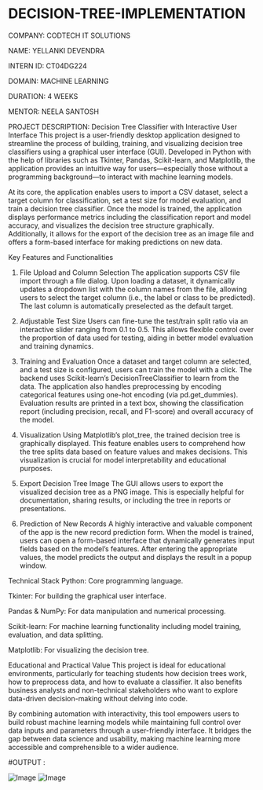 # DECISION-TREE-IMPLEMENTATION

COMPANY: CODTECH IT SOLUTIONS

NAME: YELLANKI DEVENDRA

INTERN ID: CT04DG224

DOMAIN: MACHINE LEARNING

DURATION: 4 WEEKS

MENTOR: NEELA SANTOSH

PROJECT DESCRIPTION: Decision Tree Classifier with Interactive User Interface
This project is a user-friendly desktop application designed to streamline the process of building, training, and visualizing decision tree classifiers using a graphical user interface (GUI). Developed in Python with the help of libraries such as Tkinter, Pandas, Scikit-learn, and Matplotlib, the application provides an intuitive way for users—especially those without a programming background—to interact with machine learning models.

At its core, the application enables users to import a CSV dataset, select a target column for classification, set a test size for model evaluation, and train a decision tree classifier. Once the model is trained, the application displays performance metrics including the classification report and model accuracy, and visualizes the decision tree structure graphically. Additionally, it allows for the export of the decision tree as an image file and offers a form-based interface for making predictions on new data.

Key Features and Functionalities
1. File Upload and Column Selection
The application supports CSV file import through a file dialog. Upon loading a dataset, it dynamically updates a dropdown list with the column names from the file, allowing users to select the target column (i.e., the label or class to be predicted). The last column is automatically preselected as the default target.

2. Adjustable Test Size
Users can fine-tune the test/train split ratio via an interactive slider ranging from 0.1 to 0.5. This allows flexible control over the proportion of data used for testing, aiding in better model evaluation and training dynamics.

3. Training and Evaluation
Once a dataset and target column are selected, and a test size is configured, users can train the model with a click. The backend uses Scikit-learn’s DecisionTreeClassifier to learn from the data. The application also handles preprocessing by encoding categorical features using one-hot encoding (via pd.get_dummies). Evaluation results are printed in a text box, showing the classification report (including precision, recall, and F1-score) and overall accuracy of the model.

4. Visualization
Using Matplotlib’s plot_tree, the trained decision tree is graphically displayed. This feature enables users to comprehend how the tree splits data based on feature values and makes decisions. This visualization is crucial for model interpretability and educational purposes.

5. Export Decision Tree Image
The GUI allows users to export the visualized decision tree as a PNG image. This is especially helpful for documentation, sharing results, or including the tree in reports or presentations.

6. Prediction of New Records
A highly interactive and valuable component of the app is the new record prediction form. When the model is trained, users can open a form-based interface that dynamically generates input fields based on the model’s features. After entering the appropriate values, the model predicts the output and displays the result in a popup window.

Technical Stack
Python: Core programming language.

Tkinter: For building the graphical user interface.

Pandas & NumPy: For data manipulation and numerical processing.

Scikit-learn: For machine learning functionality including model training, evaluation, and data splitting.

Matplotlib: For visualizing the decision tree.

Educational and Practical Value
This project is ideal for educational environments, particularly for teaching students how decision trees work, how to preprocess data, and how to evaluate a classifier. It also benefits business analysts and non-technical stakeholders who want to explore data-driven decision-making without delving into code.

By combining automation with interactivity, this tool empowers users to build robust machine learning models while maintaining full control over data inputs and parameters through a user-friendly interface. It bridges the gap between data science and usability, making machine learning more accessible and comprehensible to a wider audience.

#OUTPUT : 

![Image](https://github.com/user-attachments/assets/59f85851-446e-440f-b6ea-36c628b9de38)
![Image](https://github.com/user-attachments/assets/a63e0bbf-3630-4484-a4e9-c38bcffeca48)



